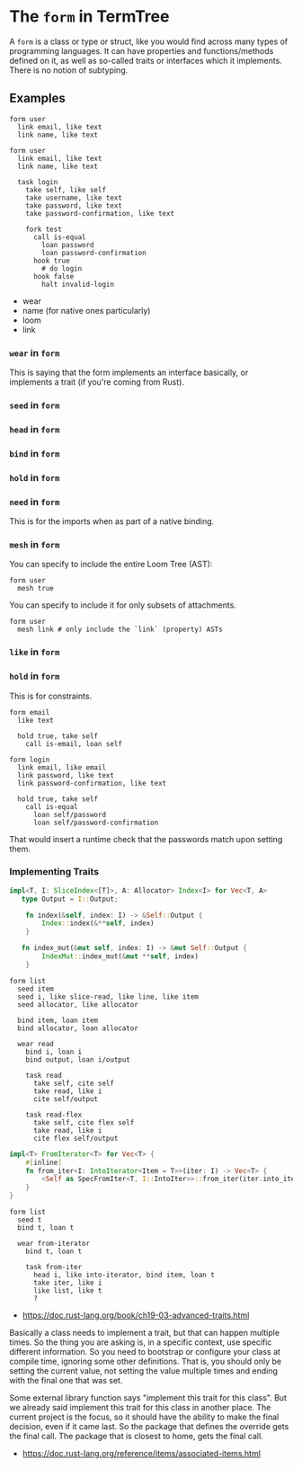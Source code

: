 # The `form` in TermTree

A `form` is a class or type or struct, like you would find across many
types of programming languages. It can have properties and
functions/methods defined on it, as well as so-called traits or
interfaces which it implements. There is no notion of subtyping.

## Examples

```
form user
  link email, like text
  link name, like text
```

```
form user
  link email, like text
  link name, like text

  task login
    take self, like self
    take username, like text
    take password, like text
    take password-confirmation, like text

    fork test
      call is-equal
        loan password
        loan password-confirmation
      hook true
        # do login
      hook false
        halt invalid-login
```

- wear
- name (for native ones particularly)
- loom
- link

### `wear` in `form`

This is saying that the form implements an interface basically, or
implements a trait (if you're coming from Rust).

### `seed` in `form`

### `head` in `form`

### `bind` in `form`

### `hold` in `form`

### `need` in `form`

This is for the imports when as part of a native binding.

### `mesh` in `form`

You can specify to include the entire Loom Tree (AST):

```
form user
  mesh true
```

You can specify to include it for only subsets of attachments.

```
form user
  mesh link # only include the `link` (property) ASTs
```

### `like` in `form`

### `hold` in `form`

This is for constraints.

```
form email
  like text

  hold true, take self
    call is-email, loan self
```

```
form login
  link email, like email
  link password, like text
  link password-confirmation, like text

  hold true, take self
    call is-equal
      loan self/password
      loan self/password-confirmation
```

That would insert a runtime check that the passwords match upon setting
them.

### Implementing Traits

```rs
impl<T, I: SliceIndex<[T]>, A: Allocator> Index<I> for Vec<T, A>
   type Output = I::Output;

    fn index(&self, index: I) -> &Self::Output {
        Index::index(&**self, index)
    }

   fn index_mut(&mut self, index: I) -> &mut Self::Output {
        IndexMut::index_mut(&mut **self, index)
    }
```

```
form list
  seed item
  seed i, like slice-read, like line, like item
  seed allocator, like allocator

  bind item, loan item
  bind allocator, loan allocator

  wear read
    bind i, loan i
    bind output, loan i/output

    task read
      take self, cite self
      take read, like i
      cite self/output

    task read-flex
      take self, cite flex self
      take read, like i
      cite flex self/output
```

```rs
impl<T> FromIterator<T> for Vec<T> {
    #[inline]
    fn from_iter<I: IntoIterator<Item = T>>(iter: I) -> Vec<T> {
        <Self as SpecFromIter<T, I::IntoIter>>::from_iter(iter.into_iter())
    }
}
```

```
form list
  seed t
  bind t, loan t

  wear from-iterator
    bind t, loan t

    task from-iter
      head i, like into-iterator, bind item, loan t
      take iter, like i
      like list, like t
      ?
```

- https://doc.rust-lang.org/book/ch19-03-advanced-traits.html

Basically a class needs to implement a trait, but that can happen
multiple times. So the thing you are asking is, in a specific context,
use specific different information. So you need to bootstrap or
configure your class at compile time, ignoring some other definitions.
That is, you should only be setting the current value, not setting the
value multiple times and ending with the final one that was set.

Some external library function says "implement this trait for this
class". But we already said implement this trait for this class in
another place. The current project is the focus, so it should have the
ability to make the final decision, even if it came last. So the package
that defines the override gets the final call. The package that is
closest to home, gets the final call.

- https://doc.rust-lang.org/reference/items/associated-items.html
